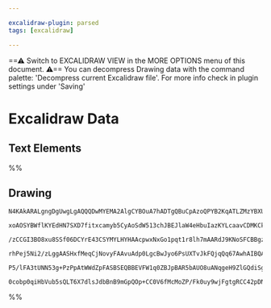 ```yaml
---

excalidraw-plugin: parsed
tags: [excalidraw]

---
```

==⚠  Switch to EXCALIDRAW VIEW in the MORE OPTIONS menu of this document. ⚠== You can decompress Drawing data with the command palette: 'Decompress current Excalidraw file'. For more info check in plugin settings under 'Saving'


# Excalidraw Data
## Text Elements
%%
## Drawing
```compressed-json
N4KAkARALgngDgUwgLgAQQQDwMYEMA2AlgCYBOuA7hADTgQBuCpAzoQPYB2KqATLZMzYBXUtiRoIACyhQ4zZAHoFAc0JRJQgEYA6bGwC2CgF7N6hbEcK4OCtptbErHALRY8RMpWdx8Q1TdIEfARcZgRmBShcZQUebQAWbQBmGjoghH0EDihmbgBtcDBQMBKIEm4IABkAVWwABSSANgBhABVUkshYRAqoLCgO0sxuZwBGeMSAdgAGRp4kycmATh4l

xoAOSYBWflKYEdHN7SXD7fitxcamyb5CyAoSdW513chJBEJlaW4eHbuIazKYLcaavCDMKCkNgAawQzTY+DYpAqAGJRgh0ejBpBNLhsNDlFChBxiPDEciJJDrMw4LhAtlsRAAGaEfD4ADKsGBEkEHkZEKhsIA6o9JD8wQKYQhOTBueheeUwUSvhxwrk0KMwWxadg1PsNdNQf9CcI4ABJYjq1B5AC6YKZ5EyFu4HCEbLBhBJWAquGmjKJJNVzCtrvd

/zCCGI3BO8xu8SSf06DCYrE43CSYMYLHYHAAcpwxNxGo1pqt1r8lh7mAARdJ9KNoSFCBBgzTCEkAUWCmWyIbd+DBQjgxFw9e4oxujVGS3OjUmc8aYKIHGhLv7S7Y+Mj3CZBDCYL6mAGEn9lFa/QqjKZnCg7MIRnEvCNSev2QAYrh9Kz9ahE6VD1AACCRDKFwEjBEyAyZkwUDmAQwGfGB6BQNqjJ6NkuCekwzpoKGA7/EinyegQ55HpeYK4EIKEAE

rhPej5Ni2/zLggAASHxfMeqCjNovyFAAvuAdp0LgcBwJyo6PsUXTvJkFQjqQq67AwhAIBQABCeIEgGpIIkiqJMoZRmDBA2AiPSUBmn0+icoKcJ6RS6BohiLkmWZpAWVZGSafiJrErp5K9OQHA0nSWRQYUpnmeFXn6G+rIclyj7ggiiqRe5nnWbZUoisQTxoLcpQZTFWWQlKMpyilfLKcV2SxdRwgqmq441dFdXWQA8jqerjoarUeSVGRvjeH5fvg

P5/lFA3tUNN53g+PzPpAtWWdZpFASBSEQBBEVFW1q0ZBJpBAR5bAUO8uANqgeH9ZlGQdiSgGnedIRXQCz1uftsVPVCFCtPAyU6SZzDYFCbIABrcJMSSJDwsyxssqwbC8kUg2D+AAJrcFsTS8esoy/MpRhsAY3DSZA9AEM244Cbdg36A1/lBlaEBA8phIkPNj5w+zpCc30cDY7zJAALJsMQCAPbgmjBFdu74PukUcwF+loOTEDqQib0os0Sy67rjK

0cobp0qiHbVub5sQLT6X7dlsJdbBnB9mGpQOp+CC0V6fMcMoZP/Fk0uy9wjFgtgRCC42pDNmCHAeyH0dMUmwhQCxCfNjbpR2AAVgg2A5OycdwGLEtSzL25oPLiulHisGMK0JP4P7SbdMlYTBPnOZoUIEIGP9PS4euzGbrCct7knpT4KEQGd/XjdrmyAngPx/DMqy4Rk4J/FAA===
```
%%